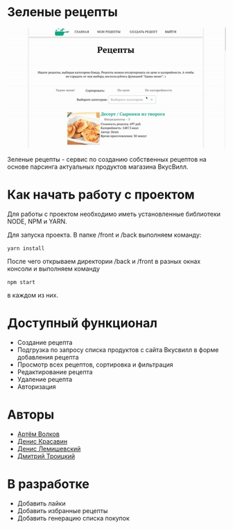# Зеленые рецепты
![alt text](./readme_screenshot.gif)

Зеленые рецепты - сервис по созданию собственных рецептов на основе парсинга актуальных продуктов магазина ВкусВилл.

# Как начать работу с проектом
Для работы с проектом необходимо иметь установленные библиотеки NODE, NPM и YARN.

Для запуска проекта.
В папке /front и  /back выполняем команду:
```
yarn install
```
После чего открываем директории /back и /front в разных окнах консоли и выполняем команду 
```
npm start
```
в каждом из них.

# Доступный функционал
* Создание рецепта
* Подгрузка по запросу списка продуктов с сайта Вкусвилл в форме добавления рецепта
* Просмотр всех рецептов, сортировка и фильтрация 
* Редактирование рецепта
* Удаление рецепта
* Авторизация

# Авторы
<ul>
<li><a href="https://github.com/ArtVolchara">Артём Волков</a></li>
<li><a href="https://github.com/debbes">Денис Красавин</a></li>
 <li><a href="https://github.com/lemishevsky">Денис Лемишевский</a></li>
<li><a href="https://github.com/mitrafantos">Дмитрий Троицкий</a></li>
</ul>

# В разработке
* Добавить лайки
* Добавить избранные рецепты
* Добавить генерацию списка покупок
